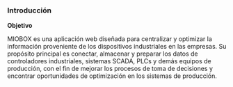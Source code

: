 ### Introducción

**Objetivo**

MIOBOX es una aplicación web diseñada para centralizar y optimizar la información proveniente de los dispositivos industriales en las empresas. Su propósito principal es conectar, almacenar y preparar los datos de controladores industriales, sistemas SCADA, PLCs y demás equipos de producción, con el fin de mejorar los procesos de toma de decisiones y encontrar oportunidades de optimización en los sistemas de producción.